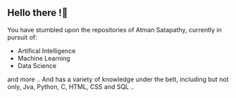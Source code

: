 ## Hello there !👋

You have stumbled upon the repositories of Atman Satapathy, currently in pursuit of:
<ul><li>Artifical Intelligence</li><li>Machine Learning</li><li>Data Science</li></ul>

and more .. 
And has a variety of knowledge under the belt, including but not only, Jva, Python, C, HTML, CSS and SQL .. 

<!--
**Atman-Satapathy/Atman-Satapathy** is a ✨ _special_ ✨ repository because its `README.md` (this file) appears on your GitHub profile.

Here are some ideas to get you started:

- 🔭 I’m currently working on ...
- 🌱 I’m currently learning ...
- 👯 I’m looking to collaborate on ...
- 🤔 I’m looking for help with ...
- 💬 Ask me about ...
- 📫 How to reach me: ...
- 😄 Pronouns: ...
- ⚡ Fun fact: ...
-->
